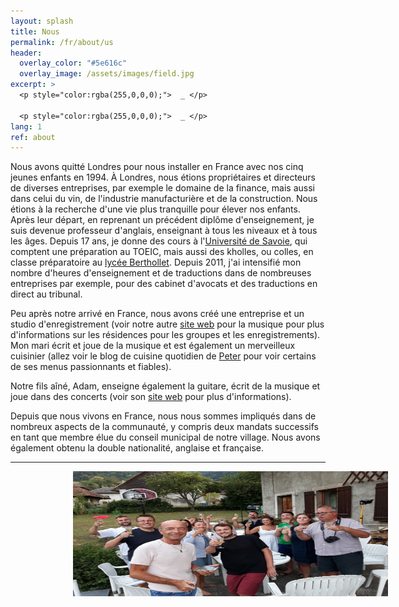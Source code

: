 ```yaml
---
layout: splash
title: Nous
permalink: /fr/about/us
header:
  overlay_color: "#5e616c"
  overlay_image: /assets/images/field.jpg
excerpt: >
  <p style="color:rgba(255,0,0,0);">  _ </p>

  <p style="color:rgba(255,0,0,0);">  _ </p>
lang: 1
ref: about
---
```


Nous avons quitté Londres pour nous installer en France avec nos cinq jeunes enfants en 1994.  À Londres, nous étions propriétaires et directeurs de diverses entreprises, par exemple le domaine de la finance, mais aussi dans celui du vin, de l'industrie manufacturière et de la construction.  Nous étions à la recherche d'une vie plus tranquille pour élever nos enfants. Après leur départ, en reprenant un précédent diplôme d'enseignement, je suis devenue professeur d'anglais, enseignant à tous les niveaux et à tous les âges.  Depuis 17 ans, je donne des cours à l'[Université de Savoie](https://www.univ-smb.fr/), qui comptent une préparation au TOEIC, mais aussi des kholles, ou colles, en classe préparatoire  au [lycée Berthollet](http://www.ac-grenoble.fr/lycee/berthollet.annecy/).  Depuis 2011, j'ai intensifié mon nombre d'heures d'enseignement et de traductions dans de nombreuses entreprises par exemple, pour des cabinet d'avocats et des traductions en direct au tribunal.



Peu après notre arrivé en France, nous avons créé une entreprise et un studio d'enregistrement (voir notre autre [site web](https://MusicLodge.github.io) pour la musique pour plus d'informations sur les résidences pour les groupes et les enregistrements).  Mon mari écrit et joue de la musique et est également un merveilleux cuisinier (allez voir le blog de cuisine quotidien de [Peter](GiezFoodie.github.io) pour voir certains de ses menus passionnants et fiables).


Notre fils aîné, Adam, enseigne également la guitare, écrit de la musique et joue dans des concerts (voir son [site web](http://www.adamnaylormusic.com/) pour plus d'informations). 


Depuis que nous vivons en France, nous nous sommes impliqués dans de nombreux aspects de la communauté, y compris deux mandats successifs en tant que membre élue du conseil municipal de notre village.  Nous avons également obtenu la double nationalité, anglaise et française.


---
  


<img style="float: centre;" src="/assets/images/bbq.jpg" width="600" height="200" hspace="100">